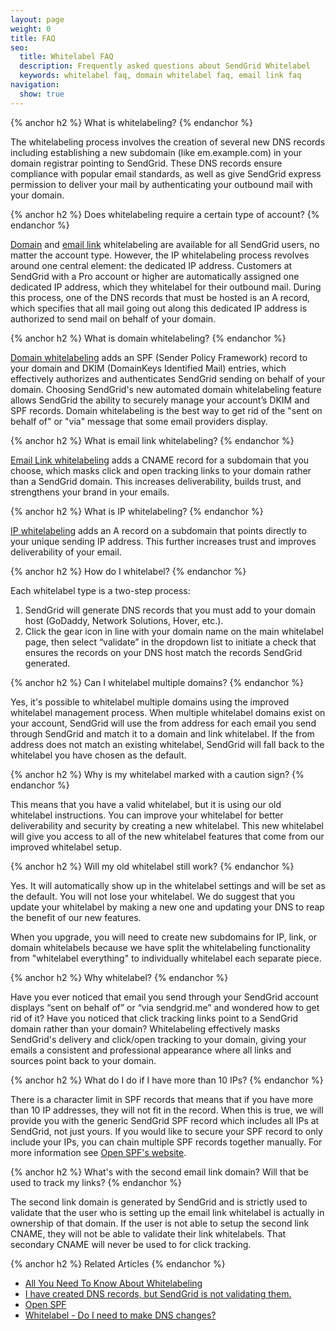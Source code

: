 ```yaml
---
layout: page
weight: 0
title: FAQ
seo:
  title: Whitelabel FAQ
  description: Frequently asked questions about SendGrid Whitelabel
  keywords: whitelabel faq, domain whitelabel faq, email link faq
navigation:
  show: true
---
```



{% anchor h2 %}
What is whitelabeling?
{% endanchor %}

The whitelabeling process involves the creation of several new DNS records including establishing a new subdomain (like em.example.com) in your domain registrar pointing to SendGrid. These DNS records ensure compliance with popular email standards, as well as give SendGrid express permission to deliver your mail by authenticating your outbound mail with your domain.

{% anchor h2 %}
Does whitelabeling require a certain type of account?
{% endanchor %}

[Domain]({{root_url}}/User_Guide/Settings/Whitelabel/domains.html) and [email link]({{root_url}}/User_Guide/Settings/Whitelabel/links.html) whitelabeling are available for all SendGrid users, no matter the account type. However, the IP whitelabeling process revolves around one central element: the dedicated IP address. Customers at SendGrid with a Pro account or higher are automatically assigned one dedicated IP address, which they whitelabel for their outbound mail. During this process, one of the DNS records that must be hosted is an A record, which specifies that all mail going out along this dedicated IP address is authorized to send mail on behalf of your domain.

{% anchor h2 %}
What is domain whitelabeling?
{% endanchor %}

[Domain whitelabeling]({{root_url}}/User_Guide/Settings/Whitelabel/domains.html) adds an SPF (Sender Policy Framework) record to your domain and DKIM (DomainKeys Identified Mail) entries, which effectively authorizes and authenticates SendGrid sending on behalf of your domain. Choosing SendGrid's new automated domain whitelabeling feature allows SendGrid the ability to securely manage your account’s DKIM and SPF records. Domain whitelabeling is the best way to get rid of the "sent on behalf of" or "via" message that some email providers display.

{% anchor h2 %}
What is email link whitelabeling?
{% endanchor %}

[Email Link whitelabeling]({{root_url}}/User_Guide/Settings/Whitelabel/links.html) adds a CNAME record for a subdomain that you choose, which masks click and open tracking links to your domain rather than a SendGrid domain. This increases deliverability, builds trust, and strengthens your brand in your emails.

{% anchor h2 %}
What is IP whitelabeling?
{% endanchor %}

[IP whitelabeling]({{root_url}}/User_Guide/Settings/Whitelabel/ips.html) adds an A record on a subdomain that points directly to your unique sending IP address. This further increases trust and improves deliverability of your email.

{% anchor h2 %}
How do I whitelabel?
{% endanchor %}

Each whitelabel type is a two-step process:

1. SendGrid will generate DNS records that you must add to your domain host (GoDaddy, Network Solutions, Hover, etc.).
2. Click the gear icon in line with your domain name on the main whitelabel page, then select “validate” in the dropdown list to initiate a check that ensures the records on your DNS host match the records SendGrid generated.

{% anchor h2 %}
Can I whitelabel multiple domains?
{% endanchor %}

Yes, it's possible to whitelabel multiple domains using the improved whitelabel management process. When multiple whitelabel domains exist on your account, SendGrid will use the from address for each email you send through SendGrid and match it to a domain and link whitelabel. If the from address does not match an existing whitelabel, SendGrid will fall back to the whitelabel you have chosen as the default.

{% anchor h2 %}
Why is my whitelabel marked with a caution sign?
{% endanchor %}

This means that you have a valid whitelabel, but it is using our old whitelabel instructions. You can improve your whitelabel for better deliverability and security by creating a new whitelabel. This new whitelabel will give you access to all of the new whitelabel features that come from our improved whitelabel setup.

{% anchor h2 %}
Will my old whitelabel still work?
{% endanchor %}

Yes. It will automatically show up in the whitelabel settings and will be set as the default. You will not lose your whitelabel. We do suggest that you update your whitelabel by making a new one and updating your DNS to reap the benefit of our new features.

When you upgrade, you will need to create new subdomains for IP, link, or domain whitelabels because we have split the whitelabeling functionality from "whitelabel everything" to individually whitelabel each separate piece.

{% anchor h2 %}
Why whitelabel?
{% endanchor %}

Have you ever noticed that email you send through your SendGrid account displays “sent on behalf of” or “via sendgrid.me” and wondered how to get rid of it? Have you noticed that click tracking links point to a SendGrid domain rather than your domain? Whitelabeling effectively masks SendGrid's delivery and click/open tracking to your domain, giving your emails a consistent and professional appearance where all links and sources point back to your domain.

{% anchor h2 %}
What do I do if I have more than 10 IPs?
{% endanchor %}

There is a character limit in SPF records that means that if you have more than 10 IP addresses, they will not fit in the record. When this is true, we will provide you with the generic SendGrid SPF record which includes all IPs at SendGrid, not just yours. If you would like to secure your SPF record to only include your IPs, you can chain multiple SPF records together manually. For more information see [Open SPF's website](http://www.openspf.org/Introduction).

{% anchor h2 %}
What's with the second email link domain?  Will that be used to track my links?
{% endanchor %}

The second link domain is generated by SendGrid and is strictly used to validate that the user who is setting up the email link whitelabel is actually in ownership of that domain.  If the user is not able to setup the second link CNAME, they will not be able to validate their link whitelabels. That secondary CNAME will never be used to for click tracking.


{% anchor h2 %}
Related Articles
{% endanchor %}

* [All You Need To Know About Whitelabeling](https://support.sendgrid.com/hc/en-us/articles/200548228)
* [I have created DNS records, but SendGrid is not validating them.](https://support.sendgrid.com/hc/en-us/articles/204075436)
* [Open SPF](http://www.openspf.org/Introduction)
* [Whitelabel - Do I need to make DNS changes?](https://support.sendgrid.com/hc/en-us/articles/200181868)
